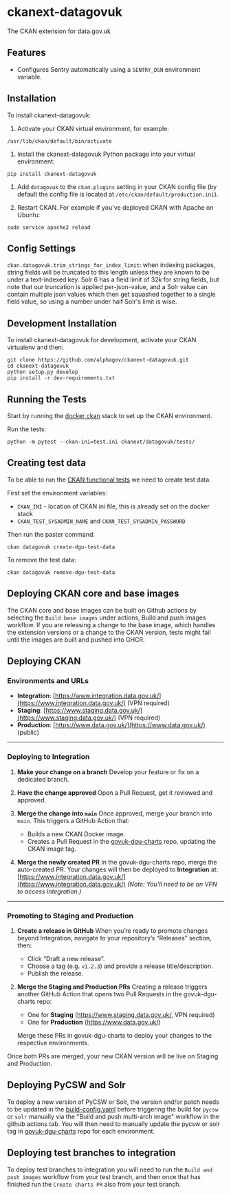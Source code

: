 # ckanext-datagovuk

The CKAN extension for data.gov.uk

## Features

- Configures Sentry automatically using a `SENTRY_DSN` environment variable.

## Installation

To install ckanext-datagovuk:

1. Activate your CKAN virtual environment, for example:

```
/usr/lib/ckan/default/bin/activate
```

1. Install the ckanext-datagovuk Python package into your virtual environment:

```
pip install ckanext-datagovuk
```

1. Add `datagovuk` to the `ckan.plugins` setting in your CKAN config file (by default the config file is located at `/etc/ckan/default/production.ini`).

1. Restart CKAN. For example if you've deployed CKAN with Apache on Ubuntu:

```
sudo service apache2 reload
```

## Config Settings

`ckan.datagovuk.trim_strings_for_index_limit`: when indexing packages, string fields will be truncated to this length unless they are known to be under a text-indexed key. Solr 6 has a field limit of 32k for string fields, but note that our truncation is applied per-json-value, and a Solr value can contain multiple json values which then get squashed together to a single field value, so using a number under half Solr's limit is wise.

## Development Installation

To install ckanext-datagovuk for development, activate your CKAN virtualenv and
then:

```
git clone https://github.com/alphagov/ckanext-datagovuk.git
cd ckanext-datagovuk
python setup.py develop
pip install -r dev-requirements.txt
```

## Running the Tests

Start by running the [docker ckan](https://github.com/alphagov/docker-ckan#development-mode) stack to set up the CKAN environment.

Run the tests:

```
python -m pytest --ckan-ini=test.ini ckanext/datagovuk/tests/
```

## Creating test data

To be able to run the [CKAN functional tests](https://github.com/alphagov/ckan-functional-tests) we need to create test data.

First set the environment variables:

- `CKAN_INI` - location of CKAN ini file, this is already set on the docker stack
- `CKAN_TEST_SYSADMIN_NAME` and `CKAN_TEST_SYSADMIN_PASSWORD`

Then run the paster command:

```
ckan datagovuk create-dgu-test-data
```

To remove the test data:

```
ckan datagovuk remove-dgu-test-data
```

## Deploying CKAN core and base images

The CKAN core and base images can be built on Github actions by selecting the `Build base images` under actions, Build and push images workflow. If you are releasing a change to the base image, which handles the extension versions or a change to the CKAN version, tests might fail until the images are built and pushed into GHCR.

## Deploying CKAN

### Environments and URLs

- **Integration**: [https://www.integration.data.gov.uk/](https://www.integration.data.gov.uk/) (VPN required)
- **Staging**: [https://www.staging.data.gov.uk/](https://www.staging.data.gov.uk/) (VPN required)
- **Production**: [https://www.data.gov.uk/](https://www.data.gov.uk/) (public)

---

### Deploying to Integration

1. **Make your change on a branch**
   Develop your feature or fix on a dedicated branch.

2. **Have the change approved**
   Open a Pull Request, get it reviewed and approved.

3. **Merge the change into `main`**
   Once approved, merge your branch into `main`. This triggers a GitHub Action that:
   - Builds a new CKAN Docker image.
   - Creates a Pull Request in the [govuk-dgu-charts](https://github.com/alphagov/govuk-dgu-charts) repo, updating the CKAN image tag.

4. **Merge the newly created PR**
   In the govuk-dgu-charts repo, merge the auto-created PR. Your changes will then be deployed to **Integration** at:
   [https://www.integration.data.gov.uk/](https://www.integration.data.gov.uk/)
   *(Note: You’ll need to be on VPN to access Integration.)*

---

### Promoting to Staging and Production

1. **Create a release in GitHub**
   When you’re ready to promote changes beyond Integration, navigate to your repository’s “Releases” section, then:
   - Click “Draft a new release”.
   - Choose a tag (e.g. `v1.2.3`) and provide a release title/description.
   - Publish the release.

2. **Merge the Staging and Production PRs**
   Creating a release triggers another GitHub Action that opens two Pull Requests in the govuk-dgu-charts repo:
   - One for **Staging** (https://www.staging.data.gov.uk/, VPN required)
   - One for **Production** (https://www.data.gov.uk/)

   Merge these PRs in govuk-dgu-charts to deploy your changes to the respective environments.

Once both PRs are merged, your new CKAN version will be live on Staging and Production.

## Deploying PyCSW and Solr

To deploy a new version of PyCSW or Solr, the version and/or patch needs to be updated in the [build-config.yaml](https://github.com/alphagov/ckanext-datagovuk/blob/main/build-config.yaml) before triggering the build for `pycsw` or `solr` manually via the "Build and push multi-arch image" workflow in the github actions tab. You will then need to  manually update the pycsw or solr tag in [govuk-dgu-charts](https://github.com/alphagov/govuk-dgu-charts/tree/main/charts/ckan/images) repo for each environment.

## Deploying test branches to integration

To deploy test branches to integration you will need to run the `Build and push images` workflow from your test branch, and then once that has finished run the `Create charts PR`  also from your test branch.
